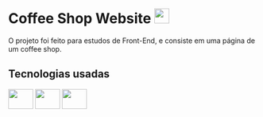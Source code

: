 # Coffee Shop Website <img height="30" width="30" src="https://cdn-icons-png.flaticon.com/128/2405/2405441.png" />


O projeto foi feito para estudos de Front-End, e consiste em uma página de um coffee shop.


## Tecnologias usadas

<img height="40" width="50" src="https://cdn.jsdelivr.net/gh/devicons/devicon/icons/html5/html5-original.svg" /> <img height="40" width="50" src="https://cdn.jsdelivr.net/gh/devicons/devicon/icons/css3/css3-original.svg" /> <img height="40" width="50" src="https://cdn.jsdelivr.net/gh/devicons/devicon/icons/javascript/javascript-original.svg" /> 

